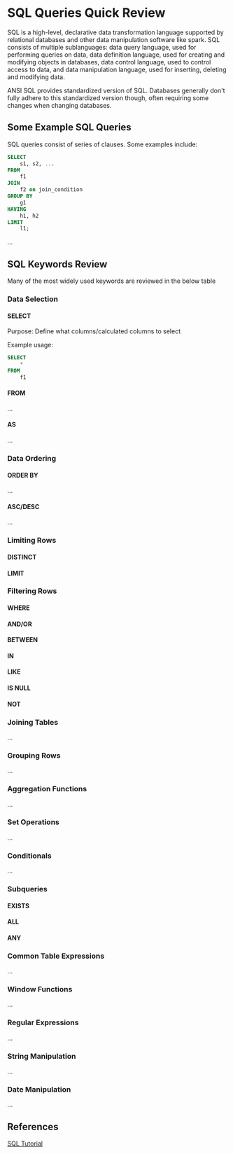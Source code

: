# SQL Queries Quick Review

SQL is a high-level, declarative data transformation language supported by relational databases and other data manipulation software like spark. SQL consists of multiple sublanguages: data query language, used for performing queries on data, data definition language, used for creating and modifying objects in databases, data control language, used to control access to data, and data manipulation language, used for inserting, deleting and modifying data.

ANSI SQL provides standardized version of SQL. Databases generally don't fully adhere to this standardized version though, often requiring some changes when changing databases. 

## Some Example SQL Queries

SQL queries consist of series of clauses. Some examples include:

~~~~sql
SELECT
    s1, s2, ...
FROM
    f1
JOIN
    f2 on join_condition
GROUP BY
    g1
HAVING
    h1, h2
LIMIT
    l1;
~~~~

...

## SQL Keywords Review

Many of the most widely used keywords are reviewed in the below table

### Data Selection

#### SELECT

Purpose: Define what columns/calculated columns to select

Example usage:
~~~~sql
SELECT
    *
FROM
    f1
~~~~

#### FROM

...

#### AS

...

### Data Ordering

#### ORDER BY

...

#### ASC/DESC

...

### Limiting Rows

#### DISTINCT

#### LIMIT

### Filtering Rows

#### WHERE

#### AND/OR

#### BETWEEN

#### IN

#### LIKE

#### IS NULL

#### NOT

### Joining Tables

...

### Grouping Rows

...

### Aggregation Functions

...

### Set Operations

...

### Conditionals

...

### Subqueries

#### EXISTS

#### ALL

#### ANY

### Common Table Expressions

...

### Window Functions

...

### Regular Expressions

...

### String Manipulation

...

### Date Manipulation

...


## References

[SQL Tutorial](https://www.sqltutorial.org)


